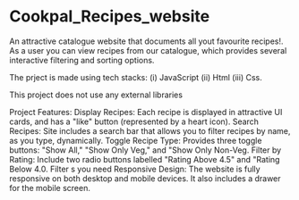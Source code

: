 # Cookpal_Recipes_website

An attractive catalogue website that documents all yout favourite recipes!. As a user you can view recipes from our catalogue, which provides several interactive filtering and sorting options.

The prject is made using tech stacks:
(i)   JavaScript
(ii)  Html
(iii) Css.

This project does not use any external libraries

Project Features:
Display Recipes:  Each recipe is displayed in attractive UI cards, and has a "like" button (represented by a heart icon).
Search Recipes: Site includes a search bar that allows you to filter recipes by name, as you type, dynamically.
Toggle Recipe Type: Provides three toggle buttons: "Show All," "Show Only Veg," and "Show Only Non-Veg.
Filter by Rating: Include two radio buttons labelled "Rating Above 4.5" and "Rating Below 4.0. Filter s you need
Responsive Design: The website is fully responsive  on both desktop and mobile devices. It also includes a drawer for the mobile screen.

